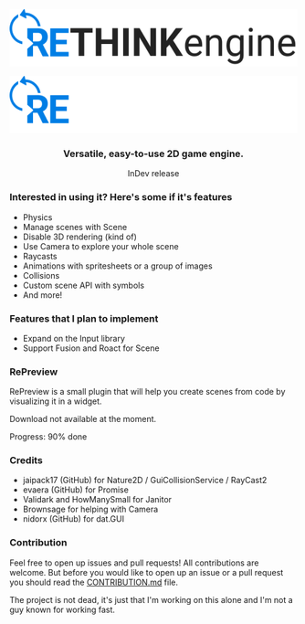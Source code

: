 <p align="center">
    <img widht=400 height=100 src="./assets/dark.png#gh-light-mode-only">
</p>
<p align="center">
    <img widht=400 height=100 src="./assets/light.png#gh-dark-mode-only">
</p>

<div align="center">
    <h3><strong>Versatile, easy-to-use 2D game engine</strong>.</h3>
    InDev release
</div>

<h3>Interested in using it? Here's some if it's features</h3>

- Physics
- Manage scenes with Scene
- Disable 3D rendering (kind of)
- Use Camera to explore your whole scene
- Raycasts
- Animations with spritesheets or a group of images
- Collisions
- Custom scene API with symbols
- And more!

<h3>Features that I plan to implement</h3>

- Expand on the Input library
- Support Fusion and Roact for Scene

<h3>RePreview</h3>

RePreview is a small plugin that will help you create scenes from code by visualizing it in a widget.

Download not available at the moment.

Progress: 90% done

<h3>Credits</h3>

- jaipack17 (GitHub) for Nature2D / GuiCollisionService / RayCast2
- evaera (GitHub) for Promise
- Validark and HowManySmall for Janitor
- Brownsage for helping with Camera
- nidorx (GitHub) for dat.GUI

<h3>Contribution</h3>

Feel free to open up issues and pull requests! All contributions are welcome.
But before you would like to open up an issue or a pull request you should read the [CONTRIBUTION.md](https://github.com/jammees/Rethink-Game-Engine-2D/blob/main/CONTRIBUTION.md) file.

The project is not dead, it's just that I'm working on this alone and I'm not a guy known for working fast.
